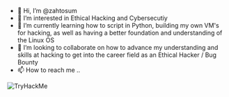 - 👋 Hi, I’m @zahtosum
- 👀 I’m interested in Ethical Hacking and Cybersecutiy
- 🌱 I’m currently learning how to script in Python, building my own VM's for hacking, as well as having a better foundation and understanding of the Linux OS
- 💞️ I’m looking to collaborate on how to advance my understanding and skills at hacking to get into the career field as an Ethical Hacker / Bug Bounty
- 📫 How to reach me .. 

<img src="https://tryhackme-badges.s3.amazonaws.com/zcmills1.png" alt="TryHackMe">

<!---
zahtosum/zahtosum is a ✨ special ✨ repository because its `README.md` (this file) appears on your GitHub profile.
You can click the Preview link to take a look at your changes.
--->
